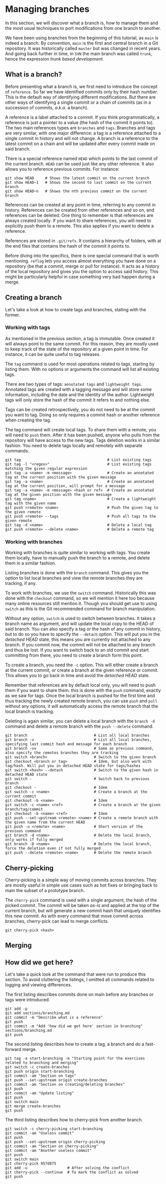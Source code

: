 # Managing branches

In this section, we will discover what a branch is, how to manage them and the most usual techniques to port
modifications from one branch to another.

We have been using branches from the beginning of this tutorial, as `main` is indeed a branch. By convention,
`main` is the first and central branch in a Git repository. It was historically called `master` but was changed in
recent years. And going back further in time, in `SVN` the main branch was called `trunk`, hence the expression *trunk
based development*.

## What is a branch?

Before presenting what a branch is, we first need to introduce the concept of `reference`. So far we have identified
commits only by their hash number. This is the default way of identifying different modifications. But there are other
ways of identifying a single commit or a chain of commits (as in a succession of commits, *a.k.a.* a branch).

A reference is a label attached to a commit. If you think programmatically, a reference is just a pointer to a value
(the hash of the commit it points to). The two main references types are `branches` and `tags`. Branches and tags are
very similar, with one major difference: a tag is a reference attached to a single commit in history and will not
change. A branch is a reference to the latest commit on a chain and will be updated after every commit made on said
branch. 

There is a special reference named `HEAD` which points to the last commit of the current branch. `HEAD` can be used just
like any other reference. It also allows you to reference previous commits. For instance:

```shell
git show HEAD     # Shows the latest commit on the current branch
git show HEAD~1   # Shows the second to last commit on the current branch
git show HEAD~n   # Shows the nth previous commit on the current branch
```

References can be created at any point in time, referring to any commit in history. References can be created from
other references and so on, and references can be deleted. One thing to remember is that references are always created
locally. If you want to share references, you will need to explicitly push them to a remote. This also applies if you
want to delete a reference.

References are stored in `.git/refs`. It contains a hierarchy of folders, with at the end files that contains the hash
of the commit it points to.

Before diving into the specifics, there is one special command that is worth mentioning. `reflog` lets you access
almost everything you have done on a repository (be that a commit, merge or pull for instance). It acts as a history
of the local repository and gives you the option to access said history. This might be particularly helpful in case
something very bad happen during a merge.

## Creating a branch

Let's take a look at how to create tags and branches, stating with the former.

### Working with tags

As mentioned in the previous section, a tag is immutable. Once created it will always point to the same commit. For
this reason, they are mostly used to keep track of the state of the repository at a given point in time. For instance,
it can be quite useful to tag releases.

The `tag` command is used for most operations related to tags, starting by listing them. With no options or arguments
the command will list all existing tags.

There are two types of tags: `annotated tags` and `lightweight tags`. Annotated tags are created with a tagging message
and will store some information, including the date and the identity of the author. Lightweight tags will only store the
hash of the commit it refers to and nothing else.

Tags can be created retrospectively, you do not need to be at the commit you want to tag. Doing so only requires a
commit hash or another reference when creating the tag.

The tag command will create local tags. To share them with a remote, you will need to `push` them. After it has been
pushed, anyone who pulls from the repository will have access to the new tags. Tags deletion works in a similar fashion.
You need to delete tags locally and remotely with separate commands.

```shell
git tag                                       # List existing tags
git tag -l "<regex>"                          # List existing tags matching the given regular expression
git tag -a <name> -m <message>                # Create an annotated tag at the current position with the given message
git tag -a <name>                             # Create an annotated tag at the current position, will prompt for a message
git tag -a <name> -m <message> <hash or ref>  # Create an annotated tag at the given position with the given message
git tag <name>                                # Create a lightweight tag with the given name
git push <remote> <name>                      # Push the given tag to the given remote
git push <remote> --tags                      # Push all tags to the given remote
git tag -d <name>                             # Delete a local tag
git push <remote> --delete <name>             # Delete a remote tag 
```

### Working with branches

Working with branches is quite similar to working with tags. You create them locally, have to manually push the branch
to a remote, and delete them in a similar fashion.

Listing branches is done with the `branch` command. This gives you the option to list local branches and view the remote
branches they are tracking, if any.

To work with branches, we use the `switch` command. Historically this was done with the `checkout` command, so we will
mention it here too because many online resources still mention it. Though you should get use to using `switch` as this
is the Git recommended command for branch manipulation.

Without any option, `switch` is used to switch between branches. It takes a branch name as argument, and will update
the local copy to the HEAD of said branch. You can also specify a tag or the hash of any commit in history, but to do
so you have to specify the `--detach` option. This will put you in the *detached HEAD* state, this means you are
currently not attached to any branch. If you commit now, the commit will not be attached to any branch and thus be lost.
If you want to switch back to an old commit and start committing from there, you need to create a branch form this
point.

To create a branch, you need the `-c` option. This will either create a branch at the current commit, or create a branch
at the given reference or commit. This allows you to go back in time and avoid the *detached HEAD* state.

Remember that references are by default local only, you will need to push them if you want to share them. this is done
with the `push` command, exactly as we saw for tags. Once the local branch is pushed for the first time and thus
tracking the newly created remote branch, you can use `push` and `pull` without any options, it will automatically
access the remote branch that the local branch is tracking.

Deleting is again similar, you can delete a local branch with the `branch -d` command and delete a remote branch with
the `push --delete` command.

```shell
git branch                              # List all local branches
git branch -v                           # List all local branches, specifying last commit hash and message for each branch
git branch -vv                          # Same as previous command, also specify the remotes branches they are tracking
git switch <branch>                     # Switch to the given branch
git checkout <branch or tag>            # Idem, but also work with tag/hash. Will put you in detached HEAD state for tags/hashes
git switch <hash> --detach              # Switch to the given hash in detached HEAD state
git switch -                            # Switch back to previous branch
git checkout -                          # Idem
git switch -c <name>                    # Create a branch at the current commit
git checkout -b <name>                  # Idem
git switch -c <name> <ref>              # Create a branch at the given branch/tag/commit
git checkout -b <name> <ref>            # Idem
git push --set-upstream <remote> <name> # Create a remote branch with the given name from the current HEAD
git push -u <remote> <name>             # Short version of the previous command
git branch -d <name>                    # Delete the local branch, only works if fully merged
git branch -D <name>                    # Delete the local branch, force the deletion even if not fully merged
git push --delete <remote> <name>       # Delete the remote branch
```

## Cherry-picking

Cherry-picking is a simple way of moving commits across branches. They are mostly useful in simple use cases such as
hot fixes or bringing back to main the subset of a prototype branch.

The `cherry-pick` command is used with a single argument, the hash of the picked commit. The commit will be taken 
*as-is* and applied at the top of the current branch, but will generate a new commit hash that uniquely identifies this
new commit. As with every command that move commit across branches, cherry-pick can lead to merge conflicts.

```shell
git cherry-pick <hash>
```

## Merging

## How did we get here?

Let's take a quick look at the command that were run to produce this section. To avoid cluttering the listings, I
omitted all commands related to logging and viewing differences.

The first listing describes commits done on main before any branches or tags were introduced.

```shell
git add -p
git add sections/branching.md
git commit -m "Describe what is a reference"
git push
git commit -m "Add 'how did we get here' section in branching" sections/branching.md
git push
```

The second listing describes how to create a tag, a branch and do a fast-forward merge.

```shell
git tag -a start-branching -m "Starting point for the exercises related to branching and merging"
git switch -c create-branches
git push origin start-branching
git commit -am "Section on tags"
git push --set-upstream origin create-branches
git commit -am "Section on creating/deleting branches"
git push
git commit -am "Update listing"
git push
git switch main
git merge create-branches
git push
```

The third listing describes how to cherry-pick from another branch.

```shell
git switch -c cherry-picking start-branching
git commit -am "Useless commit"
git push
git push --set-upstream origin cherry-picking
git commit -am "Section on cherry-picking"
git commit -am "Another useless commit"
git push 
git switch main
git cherry-pick 957d875
git add -u                  # After solving the conflict
git cherry-pick --continue  # To mark the conflict as solved
git push
```